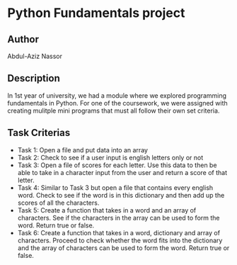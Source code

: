 # Python Fundamentals project

## Author

Abdul-Aziz Nassor


## Description

In 1st year of university, we had a module where we explored programming fundamentals in Python. For one of the coursework, we were assigned with creating mulitple mini programs that must all follow their own set criteria.


##  Task Criterias

- Task 1: Open a file and put data into an array
- Task 2: Check to see if a user input is english letters only or not
- Task 3: Open a file of scores for each letter. Use this data to then be able to take in a character input from the user and return a score of that letter.
- Task 4: Similar to Task 3 but open a file that contains every english word. Check to see if the word is in this dictionary and then add up the scores of all the characters.
- Task 5: Create a function that takes in a word and an array of characters. See if the characters in the array can be used to form the word. Return true or false.
- Task 6: Create a function that takes in a word, dictionary and array of characters. Proceed to check whether the word fits into the dictionary and the array of characters can be used to form the word. Return true or false.
